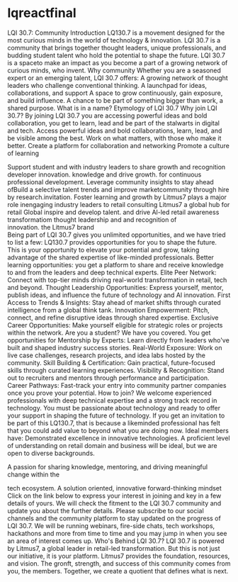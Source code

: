 # lqreactfinal
LQI 30.7: Community
Introduction
LQ130.7 is a movement designed for the most curious minds in the world of technology & innovation. LQI 30.7 is a community that brings together thought leaders, unique professionals, and budding student talent who hold the potential to shape the future. LQI 30.7 is a spaceto make an impact as you become a part of a growing network of curious minds, who invent.
Why community
Whether you are a seasoned expert or an emerging talent, LQI 30.7 offers:
 	A growing network of thought leaders who challenge conventional thinking.
 	A launchpad for ideas, collaborations, and support
 	A space to grow continuously, gain exposure, and build influence.
 	A chance to be part of something bigger than work, a shared purpose.
What is in a name?
Etymology of LQI 30.7
Why join LQI 30.7?
By joining LQI 30.7 you are accessing powerful ideas and bold collaboration, you get to learn, lead and be part of the stalwarts in digital and tech. Access powerful ideas and bold collaborations, learn, lead, and be visible among the best. Work on what matters, with those who make it better.
  Create a platform for  collaboration and networking Promote a culture of learning
 
Support student and	with industry leaders to share	growth and recognition
developer innovation.	knowledge and drive growth.	for continuous professional development.
Leverage community insights to stay ahead ofBuild a selective talent trends and improve marketcommunity through hire by research.invitation.
Foster learning and growth by Litmus7 plays a major role inengaging industry leaders to
retail consulting	Litmus7 a global hub for retail	Global 	inspire and develop talent.
and drive Al-led retail		awareness	
transformatiom	thought leadership and	and recognition of	
	innovation.	the Litmus7 brand	
 	Being part of LQI 30.7 gives you unlimited opportunities, and we have tried to list a few:
 	LQ130.7 provides opportunities for you to shape the future. This is your opportunity to elevate your potential and grow, taking advantage of the shared expertise of like-minded professionals.
 	Better learning opportunities: you get a platform to share and receive knowledge to and from the leaders and deep technical experts.
 	Elite Peer Network: Connect with top-tier minds driving real-world transformation in retail, tech and beyond.
 	Thought Leadership Opportunities: Express yourself, mentor, publish ideas, and influence the future of technology and Al innovation.
 	First Access to Trends & Insights: Stay ahead of market shifts through curated intelligence from a global think tank.
 	Innovation Empowerment: Pitch, connect, and refine disruptive ideas through shared expertise.
 	Exclusive Career Opportunities: Make yourself eligible for strategic roles or projects within the network.
Are you a student? We have you covered. You get opportunities for
 	Mentorship by Experts: Learn directly from leaders who've built and shaped industry success stories.
 	Real-World Exposure: Work on live case challenges, research projects, and idea labs hosted by the community.
 	Skill Building & Certification: Gain practical, future-focused skills through curated learning experiences.
 	Visibility & Recognition: Stand out to recruiters and mentors through performance and participation.
 	Career Pathways: Fast-track your entry into community partner companies once you prove your potential.
How to join?
We welcome experienced professionals with deep technical expertise and a strong track record in technology. You must be passionate about technology and ready to offer your support in shaping the future of technology. If you get an invitation to be part of this LQ130.7, that is because a likeminded professional has felt that you could add value to beyond what you are doing now.
Ideal members have:
 	Demonstrated excellence in innovative technologies.
 	A proficient level of understanding on retail domain and business will be ideal, but we are open to diverse backgrounds.
 	
A passion for sharing knowledge, mentoring, and driving meaningful change within the

tech ecosystem.
 	A solution oriented, innovative forward-thinking mindset
Click on the link below to express your interest in joining and key in a few details of yours. We will check the fitment to the LQI 30.7 community and update you about the further details.
Please subscribe to our social channels and the community platform to stay updated on the progress of LQI 30.7. We will be running webinars, fire-side chats, tech workshops, hackathons and more from time to time and you may jump in when you see an area of interest comes up.
Who's Behind LQI 30.7?
LQI 30.7 is powered by Litmus7, a global leader in retail-led transformation. But this is not just our initiative, it is your platform. Litmus7 provides the foundation, resources, and vision. The gronft, strength, and success of this community comes from you, the members. Together, we create a quotient that defines what is next.
